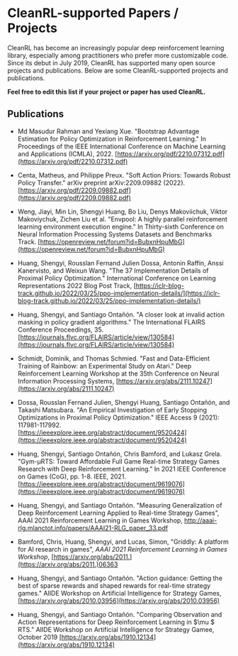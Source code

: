 # CleanRL-supported Papers / Projects

CleanRL has become an increasingly popular deep reinforcement learning library, especially among practitioners who prefer more customizable code. Since its debut in July 2019, CleanRL has supported many open source projects and publications. Below are some CleanRL-supported projects and publications.

**Feel free to edit this list if your project or paper has used CleanRL.**

## Publications

* Md Masudur Rahman and Yexiang Xue. "Bootstrap Advantage Estimation for Policy Optimization in Reinforcement Learning." In Proceedings of the IEEE International Conference on Machine Learning and Applications (ICMLA), 2022. [https://arxiv.org/pdf/2210.07312.pdf](https://arxiv.org/pdf/2210.07312.pdf)

* Centa, Matheus, and Philippe Preux. "Soft Action Priors: Towards Robust Policy Transfer." arXiv preprint arXiv:2209.09882 (2022). [https://arxiv.org/pdf/2209.09882.pdf](https://arxiv.org/pdf/2209.09882.pdf)

* Weng, Jiayi, Min Lin, Shengyi Huang, Bo Liu, Denys Makoviichuk, Viktor Makoviychuk, Zichen Liu et al. "Envpool: A highly parallel reinforcement learning environment execution engine." In Thirty-sixth Conference on Neural Information Processing Systems Datasets and Benchmarks Track. [https://openreview.net/forum?id=BubxnHpuMbG](https://openreview.net/forum?id=BubxnHpuMbG)

* Huang, Shengyi, Rousslan Fernand Julien Dossa, Antonin Raffin, Anssi Kanervisto, and Weixun Wang. "The 37 Implementation Details of Proximal Policy Optimization." International Conference on Learning Representations 2022 Blog Post Track, [https://iclr-blog-track.github.io/2022/03/25/ppo-implementation-details/](https://iclr-blog-track.github.io/2022/03/25/ppo-implementation-details/)

* Huang, Shengyi, and Santiago Ontañón. "A closer look at invalid action masking in policy gradient algorithms." The International FLAIRS Conference Proceedings, 35. [https://journals.flvc.org/FLAIRS/article/view/130584](https://journals.flvc.org/FLAIRS/article/view/130584)

* Schmidt, Dominik, and Thomas Schmied. "Fast and Data-Efficient Training of Rainbow: an Experimental Study on Atari." Deep Reinforcement Learning Workshop at the 35th Conference on Neural Information Processing Systems, [https://arxiv.org/abs/2111.10247](https://arxiv.org/abs/2111.10247)


* Dossa, Rousslan Fernand Julien, Shengyi Huang, Santiago Ontañón, and Takashi Matsubara. "An Empirical Investigation of Early Stopping Optimizations in Proximal Policy Optimization." IEEE Access 9 (2021): 117981-117992. [https://ieeexplore.ieee.org/abstract/document/9520424](https://ieeexplore.ieee.org/abstract/document/9520424)

* Huang, Shengyi, Santiago Ontañón, Chris Bamford, and Lukasz Grela. "Gym-µRTS: Toward Affordable Full Game Real-time Strategy Games Research with Deep Reinforcement Learning." In 2021 IEEE Conference on Games (CoG), pp. 1-8. IEEE, 2021. [https://ieeexplore.ieee.org/abstract/document/9619076](https://ieeexplore.ieee.org/abstract/document/9619076)

* Huang, Shengyi, and Santiago Ontañón. "Measuring Generalization of Deep Reinforcement Learning Applied to Real-time Strategy Games", AAAI 2021 Reinforcement Learning in Games Workshop, http://aaai-rlg.mlanctot.info/papers/AAAI21-RLG_paper_33.pdf

* Bamford, Chris, Huang, Shengyi, and Lucas, Simon, "Griddly: A platform for AI research in games", *AAAI 2021 Reinforcement Learning in Games Workshop*, [https://arxiv.org/abs/2011.](https://arxiv.org/abs/2011.)06363

* Huang, Shengyi, and Santiago Ontañón. "Action guidance: Getting the best of sparse rewards and shaped rewards for real-time strategy games." AIIDE Workshop on Artificial Intelligence for Strategy Games, [https://arxiv.org/abs/2010.03956](https://arxiv.org/abs/2010.03956)

* Huang, Shengyi, and Santiago Ontañón. "Comparing Observation and Action Representations for Deep Reinforcement Learning in $\mu $ RTS." AIIDE Workshop on Artificial Intelligence for Strategy Gamee, October 2019 [https://arxiv.org/abs/1910.12134](https://arxiv.org/abs/1910.12134)
